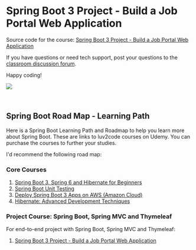 # Spring Boot 3 Project - Build a Job Portal Web Application

Source code for the course: [Spring Boot 3 Project - Build a Job Portal Web Application](http://www.luv2code.com/spring-boot-3-project-job-portal-web-app-github)

If you have questions or need tech support, post your questions to the [classroom discussion forum](https://www.udemy.com/course/spring-boot-project-job-portal-web-app/learn/v4/questions).

Happy coding!

[<img src="images/spring-boot-job-portal-project.png">](http://www.luv2code.com/spring-boot-3-project-job-portal-web-app-github)

&#8287;
## Spring Boot Road Map - Learning Path

Here is a Spring Boot Learning Path and Roadmap to help you learn more about Spring Boot. These are links to luv2code courses on Udemy. You can purchase the courses to further your studies.

I'd recommend the following road map:

### Core Courses
1. [Spring Boot 3, Spring 6 and Hibernate for Beginners](http://www.luv2code.com/spring-github)
1. [Spring Boot Unit Testing](https://www.udemy.com/course/spring-boot-unit-testing/?referralCode=4184DE360D78A70932EE)
1. [Deploy Spring Boot 3 Apps on AWS (Amazon Cloud)](https://www.udemy.com/course/deploy-spring-boot-3-apps-to-aws/?referralCode=DCE8981B59C70BA6BDBF)
1. [Hibernate: Advanced Development Techniques](https://www.udemy.com/course/hibernate-tutorial-advanced/?referralCode=6FB9E2BA9AF54A4C9E69)

### Project Course: Spring Boot, Spring MVC and Thymeleaf
For end-to-end project with Spring Boot, Spring MVC and Thymeleaf:
1. [Spring Boot 3 Project - Build a Job Portal Web Application](https://www.udemy.com/course/spring-boot-project-job-portal-web-app/?referralCode=BB9301596150194B61E2)

